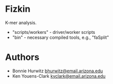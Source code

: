 # Fizkin

K-mer analysis.

* "scripts/workers" - driver/worker scripts
* "bin" - necessary compiled tools, e.g., "faSplit"

# Authors

* Bonnie Hurwitz <bhurwitz@email.arizona.edu>
* Ken Youens-Clark <kyclark@email.arizona.edu>
